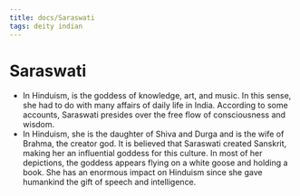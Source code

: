 ```yaml
---
title: docs/Saraswati
tags: deity indian
---
```


# Saraswati

- In Hinduism, is the goddess of knowledge, art, and music. In this sense, she had to do with many affairs of daily life in India. According to some accounts, Saraswati presides over the free flow of consciousness and wisdom.
- In Hinduism, she is the daughter of Shiva and Durga and is the wife of Brahma, the creator god. It is believed that Saraswati created Sanskrit, making her an influential goddess for this culture. In most of her depictions, the goddess appears flying on a white goose and holding a book. She has an enormous impact on Hinduism since she gave humankind the gift of speech and intelligence.